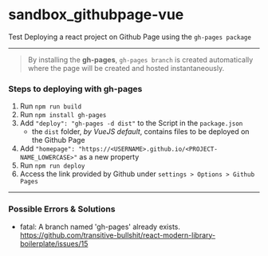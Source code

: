 # sandbox_githubpage-vue

Test Deploying a react project on Github Page using the `gh-pages package`

---

> By installing the **gh-pages**, `gh-pages branch` is created automatically where the page will be created and hosted instantaneously.

### Steps to deploying with gh-pages

1. Run `npm run build`
2. Run `npm install gh-pages`
3. Add `"deploy": "gh-pages -d dist"` to the Script in the `package.json`
   - the `dist` folder, _by VueJS default_, contains files to be deployed on the Github Page
4. Add `"homepage": "https://<USERNAME>.github.io/<PROJECT-NAME_LOWERCASE>"` as a new property
5. Run `npm run deploy`
6. Access the link provided by Github under `settings > Options > Github Pages`

---

### Possible Errors & Solutions

- fatal: A branch named 'gh-pages' already exists.  
  https://github.com/transitive-bullshit/react-modern-library-boilerplate/issues/15
